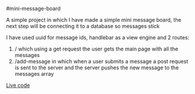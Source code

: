 #mini-message-board

A simple project in which I have made a simple mini message board, the next step will be connecting it to a database so messages stick

I have used uuid for message ids, handlebar as a view engine and 2 routes:
1. / which using a get request the user gets the main page with all the messages
2. /add-message in which when a user submits a message a post request is sent to the server and the server pushes the new message to the messages array

[Live code](https://mini-message-board.v4sj4n.repl.co/)